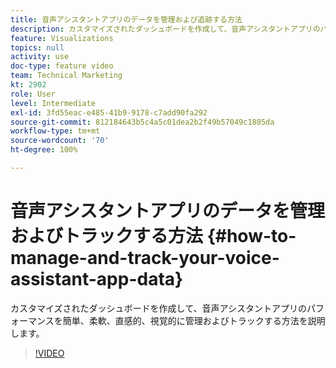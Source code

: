 ```yaml
---
title: 音声アシスタントアプリのデータを管理および追跡する方法
description: カスタマイズされたダッシュボードを作成して、音声アシスタントアプリのパフォーマンスを簡単、柔軟、直感的、視覚的に管理およびトラックする方法を説明します。
feature: Visualizations
topics: null
activity: use
doc-type: feature video
team: Technical Marketing
kt: 2902
role: User
level: Intermediate
exl-id: 3fd55eac-e485-41b9-9178-c7add90fa292
source-git-commit: 812184643b5c4a5c01dea2b2f49b57049c1805da
workflow-type: tm+mt
source-wordcount: '70'
ht-degree: 100%

---
```


# 音声アシスタントアプリのデータを管理およびトラックする方法 {#how-to-manage-and-track-your-voice-assistant-app-data}

カスタマイズされたダッシュボードを作成して、音声アシスタントアプリのパフォーマンスを簡単、柔軟、直感的、視覚的に管理およびトラックする方法を説明します。

>[!VIDEO](https://video.tv.adobe.com/v/35069/?quality=12&learn=on&captions=jpn)
